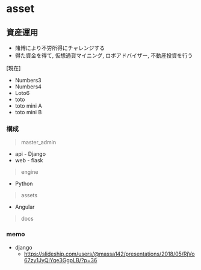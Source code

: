 # asset


## 資産運用
- 賭博により不労所得にチャレンジする
- 得た資金を得て, 仮想通貨マイニング, ロボアドバイザー, 不動産投資を行う

[現在]
- Numbers3
- Numbers4
- Loto6
- toto
- toto mini A
- toto mini B


### 構成

> master_admin
  * api - Django
  * web - flask

> engine
  * Python

> assets
  * Angular

> docs


### memo
- django
  - https://slideship.com/users/@massa142/presentations/2018/05/RjVo67zy1JyQiYqe3GgpLB/?p=36
